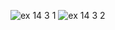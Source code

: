 ![ex 14 3 1](https://github.com/65030034/03376836-OOP-2566-Lab-14/assets/144875017/b993e4eb-e187-4b76-be46-9715f37cd379)
![ex 14 3 2](https://github.com/65030034/03376836-OOP-2566-Lab-14/assets/144875017/36162c60-70ac-4791-8b20-21f42b49613e)
